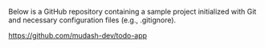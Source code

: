 Below is a GitHub repository containing a sample project initialized with Git and necessary configuration files (e.g., .gitignore).

https://github.com/mudash-dev/todo-app
